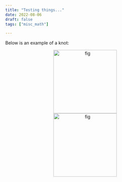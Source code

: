 ```yaml
---
title: "Testing things..."
date: 2022-08-06
draft: false
tags: ["misc_math"]

---
```


Below is an example of a knot:

<center><img src="/shitty_figure8.svg" title="fig" max_width = "800" height="200"></center><center><img src="/connect_sum.svg" title="fig" max_width = "800" height="200"></center>